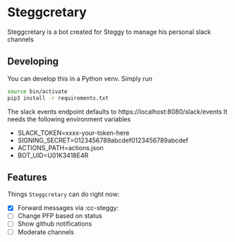 # Steggcretary
Steggcretary is a bot created for Steggy to manage his personal slack channels

## Developing

You can develop this in a Python venv. Simply run
```bash
source bin/activate
pip3 install -r requirements.txt
```

The slack events endpoint defaults to https://localhost:8080/slack/events
It needs the following environment variables
- SLACK_TOKEN=xxxx-your-token-here
- SIGNING_SECRET=0123456789abcdef0123456789abcdef
- ACTIONS_PATH=actions.json
- BOT_UID=U01K3418E4R

## Features
Things `Steggcretary` can do right now:
- [X] Forward messages via :cc-steggy:
- [ ] Change PFP based on status
- [ ] Show github notifications
- [ ] Moderate channels
